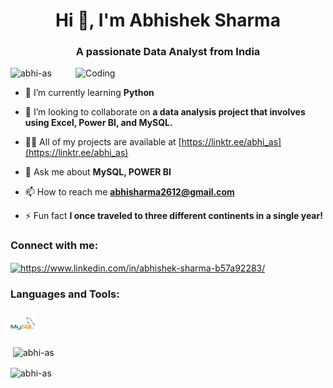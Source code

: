 <h1 align="center">Hi 👋, I'm Abhishek Sharma</h1>
<h3 align="center">A passionate Data Analyst from India</h3>
<img align="right" alt="Coding" width="400" src="https://blog.drumup.io/wp-content/uploads/2018/02/source.gif">

<p align="left"> <img src="https://komarev.com/ghpvc/?username=abhi-as&label=Profile%20views&color=0e75b6&style=flat" alt="abhi-as" /> </p>

- 🌱 I’m currently learning **Python**

- 👯 I’m looking to collaborate on **a data analysis project that involves using Excel, Power BI, and MySQL.**

- 👨‍💻 All of my projects are available at [https://linktr.ee/abhi_as](https://linktr.ee/abhi_as)

- 💬 Ask me about **MySQL, POWER BI**

- 📫 How to reach me **abhisharma2612@gmail.com**

- ⚡ Fun fact **I once traveled to three different continents in a single year!**

<h3 align="left">Connect with me:</h3>
<p align="left">
<a href="https://linkedin.com/in/https://www.linkedin.com/in/abhishek-sharma-b57a92283/" target="blank"><img align="center" src="https://raw.githubusercontent.com/rahuldkjain/github-profile-readme-generator/master/src/images/icons/Social/linked-in-alt.svg" alt="https://www.linkedin.com/in/abhishek-sharma-b57a92283/" height="30" width="40" /></a>
</p>

<h3 align="left">Languages and Tools:</h3>
<p align="left"> <a href="https://www.mysql.com/" target="_blank" rel="noreferrer"> <img src="https://raw.githubusercontent.com/devicons/devicon/master/icons/mysql/mysql-original-wordmark.svg" alt="mysql" width="40" height="40"/> </a> </p>

<p>&nbsp;<img align="center" src="https://github-readme-stats.vercel.app/api?username=abhi-as&show_icons=true&locale=en" alt="abhi-as" /></p>

<p><img align="center" src="https://github-readme-streak-stats.herokuapp.com/?user=abhi-as&" alt="abhi-as" /></p>
